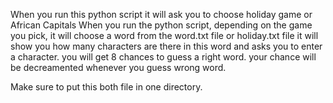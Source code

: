 When you run this python script it will ask you to choose holiday game or African Capitals
When you run the python script, depending on the game you pick, it will choose a word from the word.txt file or holiday.txt file
it will show you how many characters are there in this word and asks you to enter a character.
you will get 8 chances to guess a right word.
your chance will be decreamented whenever you guess wrong word.

Make sure to put this both file in one directory.

